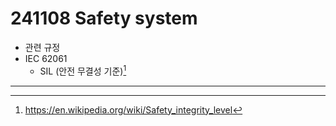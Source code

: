 # 241108 Safety system

- 관련 규정
- IEC 62061
  - SIL (안전 무결성 기준)[^SIL]


---

[^SIL]: https://en.wikipedia.org/wiki/Safety_integrity_level

